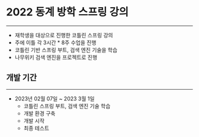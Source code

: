 # 2022 동계 방학 스프링 강의

---

- 재학생을 대상으로 진행한 코틀린 스프링 강의
- 주에 이틀 각 3시간 * 8주 수업을 진행
- 코틀린 기반 스프링 부트, 검색 엔진 기술을 학습
- 나무위키 검색 엔진을 프로젝트로 진행

## 개발 기간

---

- 2023년 02월 07일 ~ 2023 3월 1일
    - 코틀린 스프링 부트, 검색 엔진 기술 학습
    - 개발 환경 구축
    - 개발 시작
    - 최종 테스트
